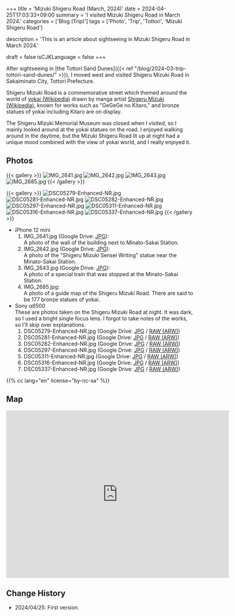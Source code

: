 +++
title = 'Mizuki Shigeru Road (March, 2024)'
date = 2024-04-25T17:03:33+09:00
summary = 'I visited Mizuki Shigeru Road in March 2024.'
categories = ['Blog (Trip)']
tags = ['Photo', 'Trip', 'Tottori', 'Mizuki Shigeru Road']

description = 'This is an article about sightseeing in Mizuki Shigeru Road in March 2024.'

draft = false
isCJKLanguage = false
+++


After sightseeing in [the Tottori Sand Dunes]({{< ref "/blog/2024-03-trip-tottori-sand-dunes/" >}}),
I moved west and visited Shigeru Mizuki Road in Sakaiminato City, Tottori Prefecture.

Shigeru Mizuki Road is a commemorative street which themed around the world of [yokai (Wikipedia)](https://en.wikipedia.org/wiki/Y%C5%8Dkai) drawn by manga artist [Shigeru Mizuki (Wikipedia)](https://en.wikipedia.org/wiki/Shigeru_Mizuki),
known for works such as "GeGeGe no Kitaro,"
and bronze statues of yokai including Kitaro are on display.

The Shigeru Mizuki Memorial Museum was closed when I visited,
so I mainly looked around at the yokai statues on the road.
I enjoyed walking around in the daytime,
but the Mizuki Shigeru Road lit up at night had a unique mood combined with the view of yokai world,
and I really enjoyed it.


## Photos

{{< gallery >}}
  <img src="IMG_2641.jpg" alt="IMG_2641.jpg" class="grid-w33" />
  <img src="IMG_2642.jpg" alt="IMG_2642.jpg" class="grid-w33" />
  <img src="IMG_2643.jpg" alt="IMG_2643.jpg" class="grid-w33" />
  <img src="IMG_2685.jpg" alt="IMG_2685.jpg" class="grid-w60" />
{{< /gallery >}}

{{< gallery >}}
  <img src="DSC05279-Enhanced-NR.jpg" alt="DSC05279-Enhanced-NR.jpg" class="grid-w33" />
  <img src="DSC05281-Enhanced-NR.jpg" alt="DSC05281-Enhanced-NR.jpg" class="grid-w33" />
  <img src="DSC05282-Enhanced-NR.jpg" alt="DSC05282-Enhanced-NR.jpg" class="grid-w66" />
  <img src="DSC05297-Enhanced-NR.jpg" alt="DSC05297-Enhanced-NR.jpg" class="grid-w33" />
  <img src="DSC05311-Enhanced-NR.jpg" alt="DSC05311-Enhanced-NR.jpg" class="grid-w33" />
  <img src="DSC05316-Enhanced-NR.jpg" alt="DSC05316-Enhanced-NR.jpg" class="grid-w66" />
  <img src="DSC05337-Enhanced-NR.jpg" alt="DSC05337-Enhanced-NR.jpg" class="grid-w33" />
{{< /gallery >}}


- iPhone 12 mini
    1. IMG\_2641.jpg (Google Drive: [JPG](https://drive.google.com/file/d/1PvcxTm7Fxf8hdYekzNgH4AwJjqJ5Nn9P/view?usp=drive_link)):  
       A photo of the wall of the building next to Minato-Sakai Station.
    1. IMG\_2642.jpg (Google Drive: [JPG](https://drive.google.com/file/d/1ZDrZ0WtA9S2iYa5yMqJKwyeS-Ow2DLPl/view?usp=drive_link)):  
       A photo of the "Shigeru Mizuki Sensei Writing" statue near the Minato-Sakai Station.
    1. IMG\_2643.jpg (Google Drive: [JPG](https://drive.google.com/file/d/19ofOuepoGBIkQLpqa70ddkPN1o1xQSq0/view?usp=drive_link)):  
       A photo of a special train that was stopped at the Minato-Sakai Station.
    1. IMG\_2685.jpg:  
       A photo of a guide map of the Shigeru Mizuki Road.
       There are said to be 177 bronze statues of yokai.
- Sony α6500  
  These are photos taken on the Shigeru Mizuki Road at night.
  It was dark, so I used a bright single focus lens.
  I forgot to take notes of the works, so I'll skip over explanations.
    1. DSC05279-Enhanced-NR.jpg (Google Drive: [JPG](https://drive.google.com/file/d/1yBAdXle0ciN1U-AbrtMLYC0Z7ReKnyEe/view?usp=drive_link) / [RAW (ARW)](https://drive.google.com/file/d/1kiaHtx1p8hmOHLx5WqWhDI-qErGvnggv/view?usp=drive_link))
    1. DSC05281-Enhanced-NR.jpg (Google Drive: [JPG](https://drive.google.com/file/d/1QzPo9u4tfhDjXtzrIj1UMw4yF_iWEuL0/view?usp=drive_link) / [RAW (ARW)](https://drive.google.com/file/d/11h9QBPIWA_enaqKktB46ppkf9Y5pBHH9/view?usp=drive_link))
    1. DSC05282-Enhanced-NR.jpg (Google Drive: [JPG](https://drive.google.com/file/d/1i-vB2cq3-6N5-4N2Nwv3M_fkk6kgn2MP/view?usp=drive_link) / [RAW (ARW)](https://drive.google.com/file/d/1gRmOY6cMgcmC9h-eoGsSQRZw6I-of5Xy/view?usp=drive_link))
    1. DSC05297-Enhanced-NR.jpg (Google Drive: [JPG](https://drive.google.com/file/d/1Nt1CDZNvG0j1dGaMTrrfcpuv3JhY92Yc/view?usp=drive_link) / [RAW (ARW)](https://drive.google.com/file/d/1Aiz6F0WNPRkfxS_18AGtdhle6jpU-Nua/view?usp=drive_link))
    1. DSC05311-Enhanced-NR.jpg (Google Drive: [JPG](https://drive.google.com/file/d/1m5fdoJ70qDlC2BFd6m4BVLWsXHqcFZTL/view?usp=drive_link) / [RAW (ARW)](https://drive.google.com/file/d/1E9fL5cw2tnPn5IBifhvNDdpA_QtWpJ_Q/view?usp=drive_link))
    1. DSC05316-Enhanced-NR.jpg (Google Drive: [JPG](https://drive.google.com/file/d/1M2qXa4iHWwGJDxjBQboblW7iSO87SNr3/view?usp=drive_link) / [RAW (ARW)](https://drive.google.com/file/d/1d-nihWGEvnxIPaqLljY3Vsg0ZA2rXb12/view?usp=drive_link))
    1. DSC05337-Enhanced-NR.jpg (Google Drive: [JPG](https://drive.google.com/file/d/1pS84fMhAUGvUepLfAMLWz53iFkZVCZyO/view?usp=drive_link) / [RAW (ARW)](https://drive.google.com/file/d/1KIaVNSF5H_Y6PmtgN4f_SACR-SOQQSju/view?usp=drive_link))


{{% cc lang="en" license="by-nc-sa" %}}


## Map

<iframe src="https://www.google.com/maps/embed?pb=!1m18!1m12!1m3!1d3246.3502335926387!2d133.22124177651676!3d35.545051537441516!2m3!1f0!2f0!3f0!3m2!1i1024!2i768!4f13.1!3m3!1m2!1s0x355655b2bc947ee5%3A0xc9cde9852f230188!2sMizuki%20Shigeru%20Road!5e0!3m2!1sen!2sjp!4v1714035631703!5m2!1sen!2sjp" width="600" height="450" style="border:0;" allowfullscreen="" loading="lazy" referrerpolicy="no-referrer-when-downgrade"></iframe>


## Change History

- 2024/04/25: First version.


